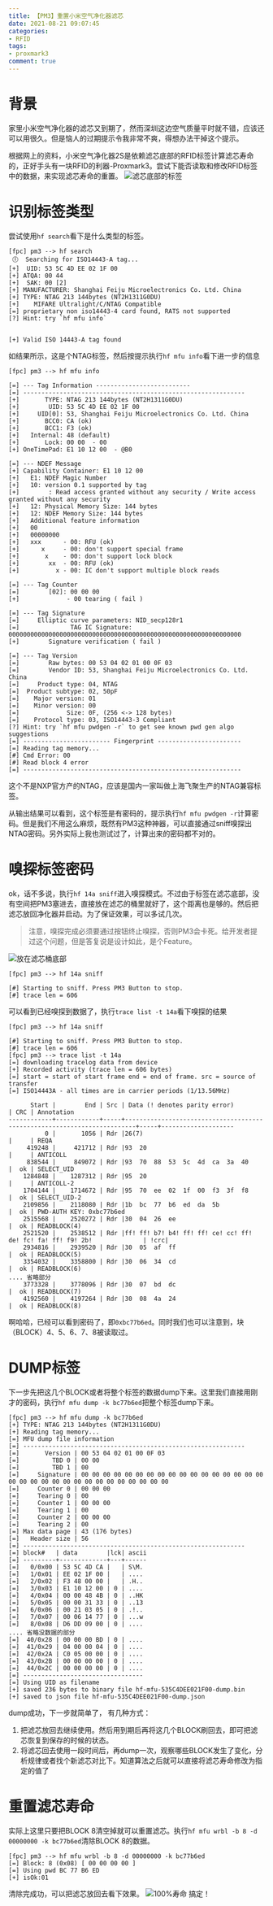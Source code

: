 ```yaml
---
title: 【PM3】重置小米空气净化器滤芯
date: 2021-08-21 09:07:45
categories:
- RFID
tags:
- proxmark3
comment: true
---
```

# 背景
家里小米空气净化器的滤芯又到期了，然而深圳这边空气质量平时就不错，应该还可以用很久。但是恼人的过期提示令我非常不爽，得想办法干掉这个提示。

根据网上的资料，小米空气净化器2S是依赖滤芯底部的RFID标签计算滤芯寿命的，正好手头有一块RFID的利器-Proxmark3。尝试下能否读取和修改RFID标签中的数据，来实现滤芯寿命的重置。
![滤芯底部的标签](/img/2021-08-21-12-50-41.png)

# 识别标签类型
<!-- more -->
尝试使用`hf search`看下是什么类型的标签。
```
[fpc] pm3 --> hf search
 🕕  Searching for ISO14443-A tag...
[+]  UID: 53 5C 4D EE 02 1F 00
[+] ATQA: 00 44
[+]  SAK: 00 [2]
[+] MANUFACTURER: Shanghai Feiju Microelectronics Co. Ltd. China
[+] TYPE: NTAG 213 144bytes (NT2H1311G0DU)
[+]    MIFARE Ultralight/C/NTAG Compatible
[=] proprietary non iso14443-4 card found, RATS not supported
[?] Hint: try `hf mfu info`


[+] Valid ISO 14443-A tag found
```

如结果所示，这是个NTAG标签，然后按提示执行`hf mfu info`看下进一步的信息
```
[fpc] pm3 --> hf mfu info

[=] --- Tag Information --------------------------
[=] -------------------------------------------------------------
[+]       TYPE: NTAG 213 144bytes (NT2H1311G0DU)
[+]        UID: 53 5C 4D EE 02 1F 00
[+]     UID[0]: 53, Shanghai Feiju Microelectronics Co. Ltd. China
[+]       BCC0: CA (ok)
[+]       BCC1: F3 (ok)
[+]   Internal: 48 (default)
[+]       Lock: 00 00  - 00
[+] OneTimePad: E1 10 12 00  - @B0

[=] --- NDEF Message
[+] Capability Container: E1 10 12 00
[+]   E1: NDEF Magic Number
[+]   10: version 0.1 supported by tag
[+]        : Read access granted without any security / Write access granted without any security
[+]   12: Physical Memory Size: 144 bytes
[+]   12: NDEF Memory Size: 144 bytes
[+]   Additional feature information
[+]   00
[+]   00000000
[+]   xxx      - 00: RFU (ok)
[+]      x     - 00: don't support special frame
[+]       x    - 00: don't support lock block
[+]        xx  - 00: RFU (ok)
[+]          x - 00: IC don't support multiple block reads

[=] --- Tag Counter
[=]        [02]: 00 00 00
[+]             - 00 tearing ( fail )

[=] --- Tag Signature
[=]     Elliptic curve parameters: NID_secp128r1
[=]              TAG IC Signature: 0000000000000000000000000000000000000000000000000000000000000000
[+]        Signature verification ( fail )

[=] --- Tag Version
[=]        Raw bytes: 00 53 04 02 01 00 0F 03
[=]        Vendor ID: 53, Shanghai Feiju Microelectronics Co. Ltd. China
[=]     Product type: 04, NTAG
[=]  Product subtype: 02, 50pF
[=]    Major version: 01
[=]    Minor version: 00
[=]             Size: 0F, (256 <-> 128 bytes)
[=]    Protocol type: 03, ISO14443-3 Compliant
[?] Hint: try `hf mfu pwdgen -r` to get see known pwd gen algo suggestions
[=] ------------------------ Fingerprint -----------------------
[=] Reading tag memory...
[#] Cmd Error: 00
[#] Read block 4 error
[=] ------------------------------------------------------------
```
这个不是NXP官方产的NTAG，应该是国内一家叫做上海飞聚生产的NTAG兼容标签。

从输出结果可以看到，这个标签是有密码的，提示执行`hf mfu pwdgen -r`计算密码。但是我们不用这么麻烦，既然有PM3这种神器，可以直接通过sniff嗅探出NTAG密码。另外实际上我也测试过了，计算出来的密码都不对的。

# 嗅探标签密码
ok，话不多说，执行`hf 14a sniff`进入嗅探模式。不过由于标签在滤芯底部，没有空间把PM3塞进去，直接放在滤芯的桶里就好了，这个距离也是够的。然后把滤芯放回净化器并启动。为了保证效果，可以多试几次。
> 注意，嗅探完成必须要通过按钮终止嗅探，否则PM3会卡死。给开发者提过这个问题，但是答复说是设计如此，是个Feature。

![放在滤芯桶底部](/img/2021-08-21-12-52-34.png)
```
[fpc] pm3 --> hf 14a sniff

[#] Starting to sniff. Press PM3 Button to stop.
[#] trace len = 606
```
可以看到已经嗅探到数据了，执行`trace list -t 14a`看下嗅探的结果
```
[fpc] pm3 --> hf 14a sniff

[#] Starting to sniff. Press PM3 Button to stop.
[#] trace len = 606
[fpc] pm3 --> trace list -t 14a
[=] downloading tracelog data from device
[+] Recorded activity (trace len = 606 bytes)
[=] start = start of start frame end = end of frame. src = source of transfer
[=] ISO14443A - all times are in carrier periods (1/13.56MHz)

      Start |        End | Src | Data (! denotes parity error)                                           | CRC | Annotation
------------+------------+-----+-------------------------------------------------------------------------+-----+--------------------
          0 |       1056 | Rdr |26(7)                                                                    |     | REQA
     419248 |     421712 | Rdr |93  20                                                                   |     | ANTICOLL
     838544 |     849072 | Rdr |93  70  88  53  5c  4d  ca  3a  40                                       |  ok | SELECT_UID
    1284848 |    1287312 | Rdr |95  20                                                                   |     | ANTICOLL-2
    1704144 |    1714672 | Rdr |95  70  ee  02  1f  00  f3  3f  f8                                       |  ok | SELECT_UID-2
    2109856 |    2118080 | Rdr |1b  bc  77  b6  ed  da  5b                                               |  ok | PWD-AUTH KEY: 0xbc77b6ed
    2515568 |    2520272 | Rdr |30  04  26  ee                                                           |  ok | READBLOCK(4)
    2521520 |    2538512 | Rdr |ff! ff! b7! b4! ff! ff! ce! cc! ff! de! fc! fa! ff! f9! 2b!              | !crc|
    2934816 |    2939520 | Rdr |30  05  af  ff                                                           |  ok | READBLOCK(5)
    3354032 |    3358800 | Rdr |30  06  34  cd                                                           |  ok | READBLOCK(6)
.... 省略部分
    3773328 |    3778096 | Rdr |30  07  bd  dc                                                           |  ok | READBLOCK(7)
    4192560 |    4197264 | Rdr |30  08  4a  24                                                           |  ok | READBLOCK(8)
```
啊哈哈，已经可以看到密码了，即`0xbc77b6ed`。同时我们也可以注意到，块（BLOCK）4、5、6、7、8被读取过。

# DUMP标签
下一步先把这几个BLOCK或者将整个标签的数据dump下来。这里我们直接用刚才的密码，执行`hf mfu dump -k bc77b6ed`把整个标签dump下来。
```
[fpc] pm3 --> hf mfu dump -k bc77b6ed
[+] TYPE: NTAG 213 144bytes (NT2H1311G0DU)
[+] Reading tag memory...
[=] MFU dump file information
[=] -------------------------------------------------------------
[=]       Version | 00 53 04 02 01 00 0F 03
[=]         TBD 0 | 00 00
[=]         TBD 1 | 00
[=]     Signature | 00 00 00 00 00 00 00 00 00 00 00 00 00 00 00 00 00 00 00 00 00 00 00 00 00 00 00 00 00 00 00 00
[=]     Counter 0 | 00 00 00
[=]     Tearing 0 | 00
[=]     Counter 1 | 00 00 00
[=]     Tearing 1 | 00
[=]     Counter 2 | 00 00 00
[=]     Tearing 2 | 00
[=] Max data page | 43 (176 bytes)
[=]   Header size | 56
[=] -------------------------------------------------------------
[=] block#   | data        |lck| ascii
[=] ---------+-------------+---+------
[=]   0/0x00 | 53 5C 4D CA |   | S\M.
[=]   1/0x01 | EE 02 1F 00 |   | ....
[=]   2/0x02 | F3 48 00 00 |   | .H..
[=]   3/0x03 | E1 10 12 00 | 0 | ....
[=]   4/0x04 | 00 00 48 4B | 0 | ..HK
[=]   5/0x05 | 00 00 31 33 | 0 | ..13
[=]   6/0x06 | 00 21 03 05 | 0 | .!..
[=]   7/0x07 | 00 06 14 77 | 0 | ...w
[=]   8/0x08 | D6 DD 09 00 | 0 | ....
.... 省略没数据的部分
[=]  40/0x28 | 00 00 00 BD | 0 | ....
[=]  41/0x29 | 04 00 00 04 | 0 | ....
[=]  42/0x2A | C0 05 00 00 | 0 | ....
[=]  43/0x2B | 00 00 00 00 | 0 | ....
[=]  44/0x2C | 00 00 00 00 | 0 | ....
[=] ---------------------------------
[=] Using UID as filename
[+] saved 236 bytes to binary file hf-mfu-535C4DEE021F00-dump.bin
[+] saved to json file hf-mfu-535C4DEE021F00-dump.json
```
dump成功，下一步就简单了， 有几种方式：

1. 把滤芯放回去继续使用。然后用到期后再将这几个BLOCK刷回去，即可把滤芯恢复到保存的时候的状态。
2. 将滤芯回去使用一段时间后，再dump一次，观察哪些BLOCK发生了变化，分析规律或者找个新滤芯对比下。知道算法之后就可以直接将滤芯寿命修改为指定的值了

# 重置滤芯寿命
实际上这里只要把BLOCK 8清空掉就可以重置滤芯。执行`hf mfu wrbl -b 8 -d 00000000 -k bc77b6ed`清除BLOCK 8的数据。
```
[fpc] pm3 --> hf mfu wrbl -b 8 -d 00000000 -k bc77b6ed
[=] Block: 8 (0x08) [ 00 00 00 00 ]
[=] Using pwd BC 77 B6 ED
[+] isOk:01
```
清除完成功，可以把滤芯放回去看下效果。
![100%寿命](/img/2021-08-21-12-49-25.png)
搞定！

